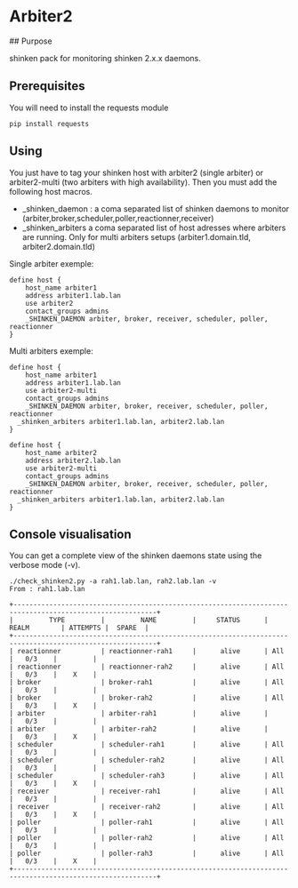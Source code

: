 # Arbiter2

## Purpose

shinken pack for monitoring shinken 2.x.x daemons.

## Prerequisites

You will need to install the requests module

```
pip install requests
```

## Using

You just have to tag your shinken host with arbiter2 (single arbiter) or arbiter2-multi (two arbiters with high availability). Then you must add the following host macros. 

- _shinken_daemon : a coma separated list of shinken daemons to monitor (arbiter,broker,scheduler,poller,reactionner,receiver)
- _shinken_arbiters a coma separated list of host adresses where arbiters are running. Only for multi arbiters setups (arbiter1.domain.tld, arbiter2.domain.tld)

Single arbiter exemple:

```
define host {
    host_name arbiter1
    address arbiter1.lab.lan
    use arbiter2
    contact_groups admins
    _SHINKEN_DAEMON arbiter, broker, receiver, scheduler, poller, reactionner
}
```

Multi arbiters exemple:

```
define host {
    host_name arbiter1
    address arbiter1.lab.lan
    use arbiter2-multi
    contact_groups admins
    _SHINKEN_DAEMON arbiter, broker, receiver, scheduler, poller, reactionner
  _shinken_arbiters arbiter1.lab.lan, arbiter2.lab.lan
}

define host {
    host_name arbiter2
    address arbiter2.lab.lan
    use arbiter2-multi
    contact_groups admins
    _SHINKEN_DAEMON arbiter, broker, receiver, scheduler, poller, reactionner
  _shinken_arbiters arbiter1.lab.lan, arbiter2.lab.lan
}
```

## Console visualisation

You can get a complete view of the shinken daemons state using the verbose mode (-v). 

```
./check_shinken2.py -a rah1.lab.lan, rah2.lab.lan -v
From : rah1.lab.lan

+----------------------------------------------------------------------------------------------------------+
|         TYPE         |         NAME         |     STATUS      |        REALM        | ATTEMPTS |  SPARE  |
+----------------------------------------------------------------------------------------------------------+
| reactionner          | reactionner-rah1     |      alive      | All                 |   0/3    |         |
| reactionner          | reactionner-rah2     |      alive      | All                 |   0/3    |    X    |
| broker               | broker-rah1          |      alive      | All                 |   0/3    |         |
| broker               | broker-rah2          |      alive      | All                 |   0/3    |    X    |
| arbiter              | arbiter-rah1         |      alive      |                     |   0/3    |         |
| arbiter              | arbiter-rah2         |      alive      |                     |   0/3    |    X    |
| scheduler            | scheduler-rah1       |      alive      | All                 |   0/3    |         |
| scheduler            | scheduler-rah2       |      alive      | All                 |   0/3    |         |
| scheduler            | scheduler-rah3       |      alive      | All                 |   0/3    |    X    |
| receiver             | receiver-rah1        |      alive      | All                 |   0/3    |         |
| receiver             | receiver-rah2        |      alive      | All                 |   0/3    |    X    |
| poller               | poller-rah1          |      alive      | All                 |   0/3    |         |
| poller               | poller-rah2          |      alive      | All                 |   0/3    |         |
| poller               | poller-rah3          |      alive      | All                 |   0/3    |    X    |
+----------------------------------------------------------------------------------------------------------+

```

